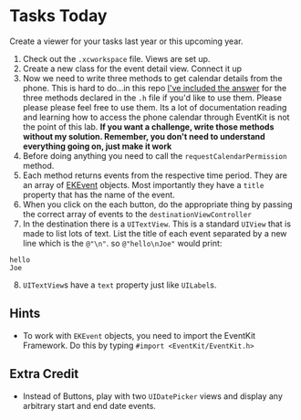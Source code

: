 
# Tasks Today

Create a viewer for your tasks last year or this upcoming year.

  1. Check out the `.xcworkspace` file. Views are set up.
  2. Create a new class for the event detail view. Connect it up
  3. Now we need to write three methods to get calendar details from the phone. This is hard to do...in this repo [I've included the answer](http://ironboard-curriculum-content.s3.amazonaws.com/iOS/encrypted_calendar_access.txt) for the three methods declared in the `.h` file if you'd like to use them. Please please please feel free to use them. Its a lot of documentation reading and learning how to access the phone calendar through EventKit is not the point of this lab. **If you want a challenge, write those methods without my solution. Remember, you don't need to understand everything going on, just make it work**
  4. Before doing anything you need to call the `requestCalendarPermission` method.
  5. Each method returns events from the respective time period. They are an array of [EKEvent](https://developer.apple.com/library/ios/documentation/EventKit/Reference/EKEventClassRef/Reference/Reference.html) objects. Most importantly they have a `title` property that has the name of the event.
  6. When you click on the each button, do the appropriate thing by passing the correct array of events to the `destinationViewController`
  7. In the destination there is a `UITextView`. This is a standard `UIView` that is made to list lots of text. List the title of each event separated by a new line which is the `@"\n"`. so `@"hello\nJoe"` would print:

  ```
  hello
  Joe
  ```

  8. `UITextView`s have a `text` property just like `UILabel`s.

## Hints

  * To work with `EKEvent` objects, you need to import the EventKit Framework. Do this by typing `#import <EventKit/EventKit.h>`

## Extra Credit

  * Instead of Buttons, play with two `UIDatePicker` views and display any arbitrary start and end date events.
